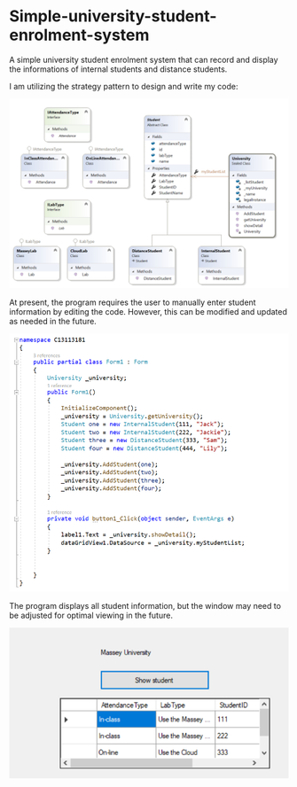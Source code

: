 # Simple-university-student-enrolment-system

A simple university student enrolment system that can record and display the informations of internal students and distance students.

I am utilizing the strategy pattern to design and write my code:

![My Image](Screenshot1.png)

At present, the program requires the user to manually enter student information by editing the code. However, this can be modified and updated as needed in the future.

![My Image](Screenshot2.png)

The program displays all student information, but the window may need to be adjusted for optimal viewing in the future.

![My Image](Screenshot3.png)
